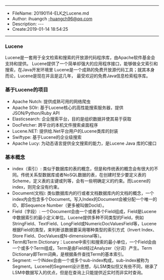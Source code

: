 ___
- FileName: 20190114-ELK之Lucene.md
- Author: ihuangch -huangch96@qq.com
- Description: ---
- Create:2019-01-14 18:54:25
___

### Lucene
Lucene是一套用于全文检索和搜索的开放源代码程序库，由Apache软件基金会支持和提供。
Lucene提供了一个简单却强大的应用程序接口，能够做全文索引和搜索，在Java开发环境里
Lucene是一个成熟的免费开放源代码工具；就其本身而论，Lucene是现在并且是这几年，
最受欢迎的免费Java信息检索程序库。

### 基于Lucene的项目
- Apache Nutch: 提供成熟可用的网络爬虫
- Apache SOlr: 基于Lucene核心的高性能搜索服务器，提供JSON/Python/Ruby API
- Elasticsearch: 企业搜索平台，目的是组织数据并使其易于获取
- DocFetcher: 跨平台的本机文件搜索桌面程序
- Lucene.NET: 提供给.Net平台用户的Lucene类库的封装
- Swiftype: 基于Lucene的企业级搜索
- Apache Lucy: 为动态语言提供全文搜索的能力，是Lucene Java 库的C接口


### 基本概念
- index（索引）: 类似于数据库的表的概念，但是和传统表的概念会有很大的不同。传统关系型数据库或者NoSQL数据的表，在创建时至少要定义表的Scheme，定义表的主键或列等，会有一些明确定义的约束。而Lucene的index，则完全没有约束。
- Document(文档): 类似数据库内的行或者文档数据库内的文档的概念，一个index内会包含多个Document。写入Index的Document会被分配一个唯一的ID，即Sequence Number（更多被叫做Docld）。
- Field（字段）: 一个Document会由一个或者多个Field组成，Field是Lucene中数据索引的最小定义单位。Lucene提供多种不同类型的Field，例如StringField、TextField、LongField或NumericDocValuesField等，Lucene根据Field的类型，来判断该数据要采用哪种类型的索引方式（Invert Index、Store Field、DocValues或N-dimensional等）。
- Term和Term Dictionary：Lucene中索引和搜索的最小单位，一个Field会由一个或多个Term组成，Term是由Field经过Analyzer（分词）产生。Term Dictionary即Term词典，是根据条件查找Term的基本索引。
- Segment: 一个INdex会由一个或多个sub-index构成，sub-index被称为Segment。Lucene的Segment设计思想，与LSM类似但又有些不同，继承了LSM中数据写入的优点，但是在查询上只能提供近实时而非实时查询。

